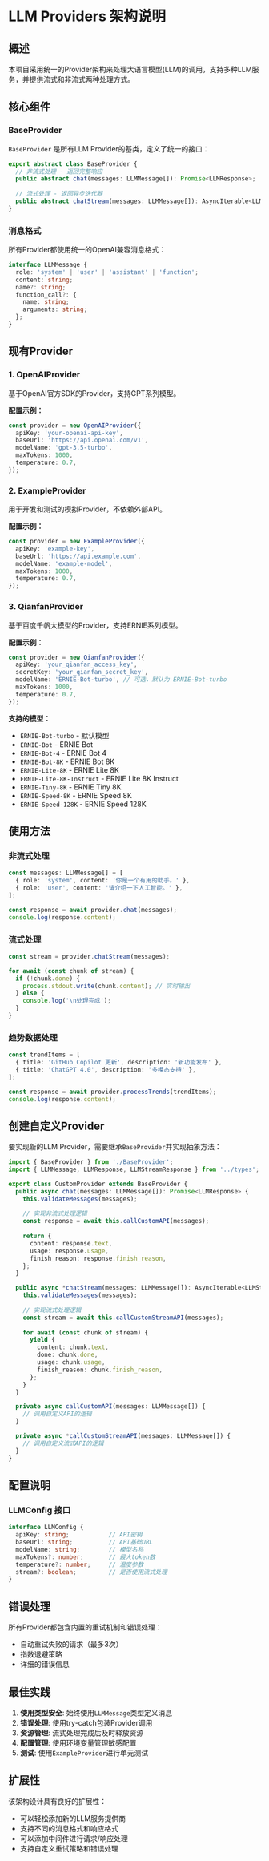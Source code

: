 # LLM Providers 架构说明

## 概述

本项目采用统一的Provider架构来处理大语言模型(LLM)的调用，支持多种LLM服务，并提供流式和非流式两种处理方式。

## 核心组件

### BaseProvider

`BaseProvider` 是所有LLM Provider的基类，定义了统一的接口：

```typescript
export abstract class BaseProvider {
  // 非流式处理 - 返回完整响应
  public abstract chat(messages: LLMMessage[]): Promise<LLMResponse>;
  
  // 流式处理 - 返回异步迭代器
  public abstract chatStream(messages: LLMMessage[]): AsyncIterable<LLMStreamResponse>;
}
```

### 消息格式

所有Provider都使用统一的OpenAI兼容消息格式：

```typescript
interface LLMMessage {
  role: 'system' | 'user' | 'assistant' | 'function';
  content: string;
  name?: string;
  function_call?: {
    name: string;
    arguments: string;
  };
}
```

## 现有Provider

### 1. OpenAIProvider

基于OpenAI官方SDK的Provider，支持GPT系列模型。

**配置示例：**
```typescript
const provider = new OpenAIProvider({
  apiKey: 'your-openai-api-key',
  baseUrl: 'https://api.openai.com/v1',
  modelName: 'gpt-3.5-turbo',
  maxTokens: 1000,
  temperature: 0.7,
});
```

### 2. ExampleProvider

用于开发和测试的模拟Provider，不依赖外部API。

**配置示例：**
```typescript
const provider = new ExampleProvider({
  apiKey: 'example-key',
  baseUrl: 'https://api.example.com',
  modelName: 'example-model',
  maxTokens: 1000,
  temperature: 0.7,
});
```

### 3. QianfanProvider

基于百度千帆大模型的Provider，支持ERNIE系列模型。

**配置示例：**
```typescript
const provider = new QianfanProvider({
  apiKey: 'your_qianfan_access_key',
  secretKey: 'your_qianfan_secret_key',
  modelName: 'ERNIE-Bot-turbo', // 可选，默认为 ERNIE-Bot-turbo
  maxTokens: 1000,
  temperature: 0.7,
});
```

**支持的模型：**
- `ERNIE-Bot-turbo` - 默认模型
- `ERNIE-Bot` - ERNIE Bot
- `ERNIE-Bot-4` - ERNIE Bot 4
- `ERNIE-Bot-8K` - ERNIE Bot 8K
- `ERNIE-Lite-8K` - ERNIE Lite 8K
- `ERNIE-Lite-8K-Instruct` - ERNIE Lite 8K Instruct
- `ERNIE-Tiny-8K` - ERNIE Tiny 8K
- `ERNIE-Speed-8K` - ERNIE Speed 8K
- `ERNIE-Speed-128K` - ERNIE Speed 128K

## 使用方法

### 非流式处理

```typescript
const messages: LLMMessage[] = [
  { role: 'system', content: '你是一个有用的助手。' },
  { role: 'user', content: '请介绍一下人工智能。' },
];

const response = await provider.chat(messages);
console.log(response.content);
```

### 流式处理

```typescript
const stream = provider.chatStream(messages);

for await (const chunk of stream) {
  if (!chunk.done) {
    process.stdout.write(chunk.content); // 实时输出
  } else {
    console.log('\n处理完成');
  }
}
```

### 趋势数据处理

```typescript
const trendItems = [
  { title: 'GitHub Copilot 更新', description: '新功能发布' },
  { title: 'ChatGPT 4.0', description: '多模态支持' },
];

const response = await provider.processTrends(trendItems);
console.log(response.content);
```

## 创建自定义Provider

要实现新的LLM Provider，需要继承`BaseProvider`并实现抽象方法：

```typescript
import { BaseProvider } from './BaseProvider';
import { LLMMessage, LLMResponse, LLMStreamResponse } from '../types';

export class CustomProvider extends BaseProvider {
  public async chat(messages: LLMMessage[]): Promise<LLMResponse> {
    this.validateMessages(messages);
    
    // 实现非流式处理逻辑
    const response = await this.callCustomAPI(messages);
    
    return {
      content: response.text,
      usage: response.usage,
      finish_reason: response.finish_reason,
    };
  }

  public async *chatStream(messages: LLMMessage[]): AsyncIterable<LLMStreamResponse> {
    this.validateMessages(messages);
    
    // 实现流式处理逻辑
    const stream = await this.callCustomStreamAPI(messages);
    
    for await (const chunk of stream) {
      yield {
        content: chunk.text,
        done: chunk.done,
        usage: chunk.usage,
        finish_reason: chunk.finish_reason,
      };
    }
  }

  private async callCustomAPI(messages: LLMMessage[]) {
    // 调用自定义API的逻辑
  }

  private async *callCustomStreamAPI(messages: LLMMessage[]) {
    // 调用自定义流式API的逻辑
  }
}
```

## 配置说明

### LLMConfig 接口

```typescript
interface LLMConfig {
  apiKey: string;           // API密钥
  baseUrl: string;          // API基础URL
  modelName: string;        // 模型名称
  maxTokens?: number;       // 最大token数
  temperature?: number;     // 温度参数
  stream?: boolean;         // 是否使用流式处理
}
```

## 错误处理

所有Provider都包含内置的重试机制和错误处理：

- 自动重试失败的请求（最多3次）
- 指数退避策略
- 详细的错误信息

## 最佳实践

1. **使用类型安全**: 始终使用`LLMMessage`类型定义消息
2. **错误处理**: 使用try-catch包装Provider调用
3. **资源管理**: 流式处理完成后及时释放资源
4. **配置管理**: 使用环境变量管理敏感配置
5. **测试**: 使用`ExampleProvider`进行单元测试

## 扩展性

该架构设计具有良好的扩展性：

- 可以轻松添加新的LLM服务提供商
- 支持不同的消息格式和响应格式
- 可以添加中间件进行请求/响应处理
- 支持自定义重试策略和错误处理 